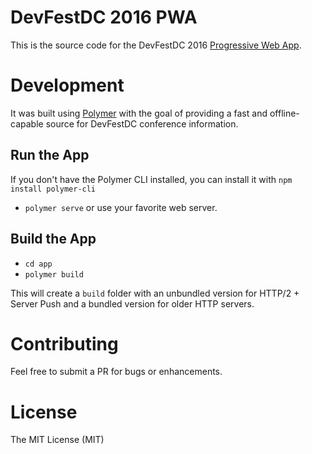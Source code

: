 # DevFestDC 2016 PWA

This is the source code for the DevFestDC 2016
[Progressive Web App](https://www.devfestdc.rocks).

# Development

It was built using [Polymer](https://www.polymer-project.org/1.0/) with the goal 
of providing a fast and offline-capable source for DevFestDC conference information.

## Run the App

If you don't have the Polymer CLI installed, you can install it with `npm install polymer-cli`

- `polymer serve` or use your favorite web server.

## Build the App

- `cd app`
- `polymer build`

This will create a `build` folder with an unbundled version for HTTP/2 + Server Push
and a bundled version for older HTTP servers.

# Contributing

Feel free to submit a PR for bugs or enhancements.

# License

The MIT License (MIT)
